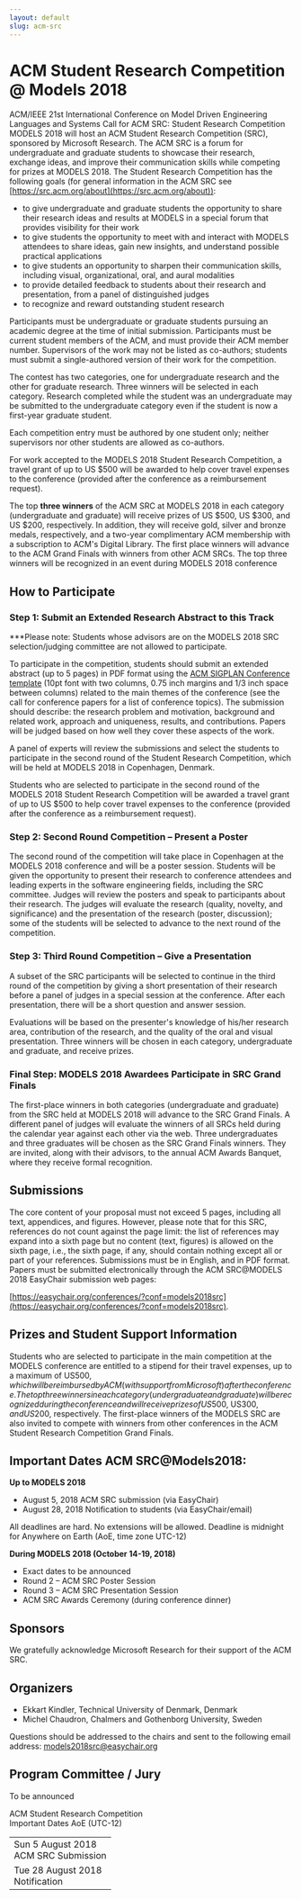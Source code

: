 ```yaml
---
layout: default
slug: acm-src 
---
```

<div class="row">
 <div class="col-md-8" markdown="1">

# ACM Student Research Competition @ Models 2018

ACM/IEEE 21st International Conference on Model Driven Engineering Languages and Systems Call for ACM SRC: Student Research Competition
MODELS 2018 will host an ACM Student Research Competition (SRC), sponsored by Microsoft Research. The ACM SRC is a forum for undergraduate and graduate students to showcase their research, exchange ideas, and improve their communication skills while competing for prizes at MODELS 2018. The Student Research Competition has the following goals (for general information in the ACM SRC see [https://src.acm.org/about](https://src.acm.org/about)):
* to give undergraduate and graduate students the opportunity to share their research ideas and results at MODELS in a special forum that provides visibility for their work
* to give students the opportunity to meet with and interact with MODELS attendees to share ideas, gain new insights, and understand possible practical applications
* to give students an opportunity to sharpen their communication skills, including visual, organizational, oral, and aural modalities
* to provide detailed feedback to students about their research and presentation, from a panel of distinguished judges
* to recognize and reward outstanding student research

Participants must be undergraduate or graduate students pursuing an academic degree at the time of initial submission. Participants must be current student members of the ACM, and must provide their ACM member number. Supervisors of the work may not be listed as co-authors; students must submit a single-authored version of their work for the competition.

The contest has two categories, one for undergraduate research and the other for graduate research. Three winners will be selected in each category. Research completed while the student was an undergraduate may be submitted to the undergraduate category even if the student is now a first-year graduate student.

Each competition entry must be authored by one student only; neither supervisors nor other students are allowed as co-authors.

For work accepted to the MODELS 2018 Student Research Competition, a travel grant of up to US $500 will be awarded to help cover travel expenses to the conference (provided after the conference as a reimbursement request).

The top **three winners** of the ACM SRC at MODELS 2018 in each category (undergraduate and graduate) will receive prizes of US $500, US $300, and US $200, respectively. In addition, they will receive gold, silver and bronze medals, respectively, and a two-year complimentary ACM membership with a subscription to ACM's Digital Library. The first place winners will advance to the ACM Grand Finals with winners from other ACM SRCs. The top three winners will be recognized in an event during MODELS 2018 conference

## How to Participate

### Step 1: Submit an Extended Research Abstract to this Track
***Please note: Students whose advisors are on the MODELS 2018 SRC selection/judging committee are not allowed to participate.

To participate in the competition, students should submit an extended abstract (up to 5 pages) in PDF format using the [ACM SIGPLAN Conference template](http://www.sigplan.org/Resources/Author/) (10pt font with two columns, 0.75 inch margins and 1/3 inch space between columns) related to the main themes of the conference (see the call for conference papers for a list of conference topics). The submission should describe: the research problem and motivation, background and related work, approach and uniqueness, results, and contributions. Papers will be judged based on how well they cover these aspects of the work.

A panel of experts will review the submissions and select the students to participate in the second round of the Student Research Competition, which will be held at MODELS 2018 in Copenhagen, Denmark.

Students who are selected to participate in the second round of the MODELS 2018 Student Research Competition will be awarded a travel grant of up to US $500 to help cover travel expenses to the conference (provided after the conference as a reimbursement request).

### Step 2: Second Round Competition – Present a Poster

The second round of the competition will take place in Copenhagen at the MODELS 2018 conference and will be a poster session. Students will be given the opportunity to present their research to conference attendees and leading experts in the software engineering fields, including the SRC committee. Judges will review the posters and speak to participants about their research. The judges will evaluate the research (quality, novelty, and significance) and the presentation of the research (poster, discussion); some of the students will be selected to advance to the next round of the competition.

### Step 3: Third Round Competition – Give a Presentation
A subset of the SRC participants will be selected to continue in the third round of the competition by giving a short presentation of their research before a panel of judges in a special session at the conference. After each presentation, there will be a short question and answer session.

Evaluations will be based on the presenter's knowledge of his/her research area, contribution of the research, and the quality of the oral and visual presentation. Three winners will be chosen in each category, undergraduate and graduate, and receive prizes.

### Final Step: MODELS 2018 Awardees Participate in SRC Grand Finals
The first-place winners in both categories (undergraduate and graduate) from the SRC held at MODELS 2018 will advance to the SRC Grand Finals. A different panel of judges will evaluate the winners of all SRCs held during the calendar year against each other via the web. Three undergraduates and three graduates will be chosen as the SRC Grand Finals winners. They are invited, along with their advisors, to the annual ACM Awards Banquet, where they receive formal recognition.

## Submissions
The core content of your proposal must not exceed 5 pages, including all text, appendices, and figures. However, please note that for this SRC, references do not count against the page limit: the list of references may expand into a sixth page but no content (text, figures) is allowed on the sixth page, i.e., the sixth page, if any, should contain nothing except all or part of your references. Submissions must be in English, and in PDF format.
Papers must be submitted electronically through the ACM SRC@MODELS 2018 EasyChair submission web pages:

[https://easychair.org/conferences/?conf=models2018src](https://easychair.org/conferences/?conf=models2018src).

## Prizes and Student Support Information
Students who are selected to participate in the main competition at the MODELS conference are entitled to a stipend for their travel expenses, up to a maximum of US$500, which will be reimbursed by ACM (with support from Microsoft) after the conference.
The top three winners in each category (undergraduate and graduate) will be recognized during the conference and will receive prizes of US$500, US$300, and US$200, respectively. The first-place winners of the MODELS SRC are also invited to compete with winners from other conferences in the ACM Student Research Competition Grand Finals.

## Important Dates ACM SRC@Models2018:

**Up to MODELS 2018**
* August 5, 2018 ACM SRC submission (via EasyChair)
* August 28, 2018 Notification to students (via EasyChair/email)

All deadlines are hard. No extensions will be allowed. Deadline is midnight for Anywhere on Earth (AoE, time zone UTC-12)

**During MODELS 2018 (October 14-19, 2018)**
* Exact dates to be announced
* Round 2 – ACM SRC Poster Session 
* Round 3 – ACM SRC Presentation Session
* ACM SRC Awards Ceremony (during conference dinner)

## Sponsors
We gratefully acknowledge Microsoft Research for their support of the ACM SRC.

## Organizers
* Ekkart Kindler, Technical University of Denmark, Denmark
* Michel Chaudron, Chalmers and Gothenborg University, Sweden

Questions should be addressed to the chairs and sent to the following email address:
models2018src@easychair.org

## Program Committee / Jury
To be announced



</div>
<div id="dates" class="col-md-4">
    <div class="panel panel-primary" style="position: fixed;">
      <div class="panel-heading">
        <div class="panel-title">
           ACM Student Research Competition <br> Important Dates <span class="pull-right"> 
                                <span class="glyphicon glyphicon-globe"></span>
                                <span class="glyphicon glyphicon-time"></span>
                                AoE (UTC-12)
                              </span> <br /></div>
      </div>
      <table class="table table-hover important-dates-in-sidebar">
      <tbody>
      <tr>
      <td> Sun 5 August 2018 <br /> ACM SRC Submission </td>
      </tr>
      <tr>
       <td> Tue 28 August 2018 <br />Notification</td>
      </tr>
      
   </tbody>
   </table>  
  </div>
 </div>
</div>


